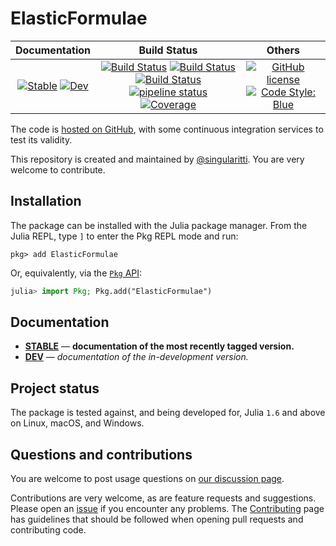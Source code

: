 # ElasticFormulae

|                                 **Documentation**                                  |                                                                                                 **Build Status**                                                                                                 |                                        **Others**                                         |
| :--------------------------------------------------------------------------------: | :--------------------------------------------------------------------------------------------------------------------------------------------------------------------------------------------------------------: | :---------------------------------------------------------------------------------------: |
| [![Stable][docs-stable-img]][docs-stable-url] [![Dev][docs-dev-img]][docs-dev-url] | [![Build Status][gha-img]][gha-url] [![Build Status][appveyor-img]][appveyor-url] [![Build Status][cirrus-img]][cirrus-url] [![pipeline status][gitlab-img]][gitlab-url] [![Coverage][codecov-img]][codecov-url] | [![GitHub license][license-img]][license-url] [![Code Style: Blue][style-img]][style-url] |

[docs-stable-img]: https://img.shields.io/badge/docs-stable-blue.svg
[docs-stable-url]: https://singularitti.github.io/ElasticFormulae.jl/stable
[docs-dev-img]: https://img.shields.io/badge/docs-dev-blue.svg
[docs-dev-url]: https://singularitti.github.io/ElasticFormulae.jl/dev
[gha-img]: https://github.com/singularitti/ElasticFormulae.jl/workflows/CI/badge.svg
[gha-url]: https://github.com/singularitti/ElasticFormulae.jl/actions
[appveyor-img]: https://ci.appveyor.com/api/projects/status/github/singularitti/ElasticFormulae.jl?svg=true
[appveyor-url]: https://ci.appveyor.com/project/singularitti/ElasticFormulae-jl
[cirrus-img]: https://api.cirrus-ci.com/github/singularitti/ElasticFormulae.jl.svg
[cirrus-url]: https://cirrus-ci.com/github/singularitti/ElasticFormulae.jl
[gitlab-img]: https://gitlab.com/singularitti/ElasticFormulae.jl/badges/main/pipeline.svg
[gitlab-url]: https://gitlab.com/singularitti/ElasticFormulae.jl/-/pipelines
[codecov-img]: https://codecov.io/gh/singularitti/ElasticFormulae.jl/branch/main/graph/badge.svg
[codecov-url]: https://codecov.io/gh/singularitti/ElasticFormulae.jl
[license-img]: https://img.shields.io/github/license/singularitti/ElasticFormulae.jl
[license-url]: https://github.com/singularitti/ElasticFormulae.jl/blob/main/LICENSE
[style-img]: https://img.shields.io/badge/code%20style-blue-4495d1.svg
[style-url]: https://github.com/invenia/BlueStyle

The code is [hosted on GitHub](https://github.com/singularitti/ElasticFormulae.jl),
with some continuous integration services to test its validity.

This repository is created and maintained by [@singularitti](https://github.com/singularitti).
You are very welcome to contribute.

## Installation

The package can be installed with the Julia package manager.
From the Julia REPL, type `]` to enter the Pkg REPL mode and run:

```
pkg> add ElasticFormulae
```

Or, equivalently, via the [`Pkg` API](https://pkgdocs.julialang.org/v1/getting-started/):

```julia
julia> import Pkg; Pkg.add("ElasticFormulae")
```

## Documentation

- [**STABLE**][docs-stable-url] — **documentation of the most recently tagged version.**
- [**DEV**][docs-dev-url] — _documentation of the in-development version._

## Project status

The package is tested against, and being developed for, Julia `1.6` and above on Linux,
macOS, and Windows.

## Questions and contributions

You are welcome to post usage questions on [our discussion page][discussions-url].

Contributions are very welcome, as are feature requests and suggestions. Please open an
[issue][issues-url] if you encounter any problems. The [Contributing](@ref) page has
guidelines that should be followed when opening pull requests and contributing code.

[discussions-url]: https://github.com/singularitti/ElasticFormulae.jl/discussions
[issues-url]: https://github.com/singularitti/ElasticFormulae.jl/issues
